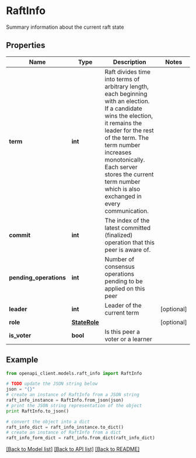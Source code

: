 # RaftInfo

Summary information about the current raft state

## Properties
Name | Type | Description | Notes
------------ | ------------- | ------------- | -------------
**term** | **int** | Raft divides time into terms of arbitrary length, each beginning with an election. If a candidate wins the election, it remains the leader for the rest of the term. The term number increases monotonically. Each server stores the current term number which is also exchanged in every communication. | 
**commit** | **int** | The index of the latest committed (finalized) operation that this peer is aware of. | 
**pending_operations** | **int** | Number of consensus operations pending to be applied on this peer | 
**leader** | **int** | Leader of the current term | [optional] 
**role** | [**StateRole**](StateRole.md) |  | [optional] 
**is_voter** | **bool** | Is this peer a voter or a learner | 

## Example

```python
from openapi_client.models.raft_info import RaftInfo

# TODO update the JSON string below
json = "{}"
# create an instance of RaftInfo from a JSON string
raft_info_instance = RaftInfo.from_json(json)
# print the JSON string representation of the object
print RaftInfo.to_json()

# convert the object into a dict
raft_info_dict = raft_info_instance.to_dict()
# create an instance of RaftInfo from a dict
raft_info_form_dict = raft_info.from_dict(raft_info_dict)
```
[[Back to Model list]](../README.md#documentation-for-models) [[Back to API list]](../README.md#documentation-for-api-endpoints) [[Back to README]](../README.md)


